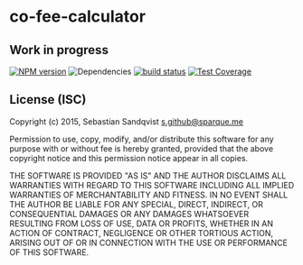 # co-fee-calculator
## Work in progress

[![NPM version](https://img.shields.io/npm/v/co-fee-calculator.svg)](https://www.npmjs.com/package/co-fee-calculator) ![Dependencies](https://img.shields.io/david/sebastiansandqvist/co-fee-calculator.svg) [![build status](http://img.shields.io/travis/sebastiansandqvist/co-fee-calculator.svg)](https://travis-ci.org/sebastiansandqvist/co-fee-calculator) [![Test Coverage](https://codeclimate.com/github/sebastiansandqvist/co-fee-calculator/badges/coverage.svg)](https://codeclimate.com/github/sebastiansandqvist/co-fee-calculator/coverage)

## License (ISC)
Copyright (c) 2015, Sebastian Sandqvist <s.github@sparque.me>

Permission to use, copy, modify, and/or distribute this software for any purpose with or without fee is hereby granted, provided that the above copyright notice and this permission notice appear in all copies.

THE SOFTWARE IS PROVIDED "AS IS" AND THE AUTHOR DISCLAIMS ALL WARRANTIES WITH REGARD TO THIS SOFTWARE INCLUDING ALL IMPLIED WARRANTIES OF MERCHANTABILITY AND FITNESS. IN NO EVENT SHALL THE AUTHOR BE LIABLE FOR ANY SPECIAL, DIRECT, INDIRECT, OR CONSEQUENTIAL DAMAGES OR ANY DAMAGES WHATSOEVER RESULTING FROM LOSS OF USE, DATA OR PROFITS, WHETHER IN AN ACTION OF CONTRACT, NEGLIGENCE OR OTHER TORTIOUS ACTION, ARISING OUT OF OR IN CONNECTION WITH THE USE OR PERFORMANCE OF THIS SOFTWARE.
